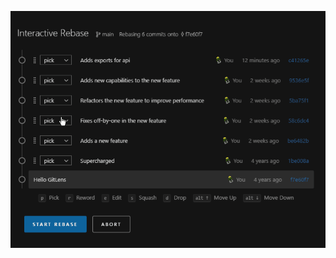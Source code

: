 <p align="center">
  <img src="../../images/docs/rebase.gif" alt="Interactive rebase editor"/>
</p>

